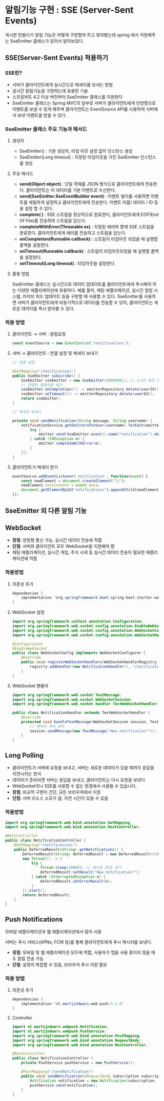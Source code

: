 # 알림기능 구현 : SSE (Server-Sent Events)

게시판 만들다가 알림 기능은 어떻게 구현할까 하고 찾아봤는데 spring 에서 지원해주는 SseEmitter 클래스가 있어서 알아보았다.  

## SSE(Server-Sent Events) 적용하기

### SSE란?

- 서버가 클라이언트에게 실시간으로 메세지를 보내는 방법
- 실시간 알림기능을 구현하는데 유용한 기술
- 스프링부트 4.2 이상 버전부터 SseEmitter 클래스를 지원한다
- SseEmitter 클래스는 Spring MVC의 일부로 서버가 클라이언트에게 단방향으로 이벤트를 보낼 수 있게 해주며 클라이언트는 EventSource API를 사용하여 서버에서 보낸 이벤트를 받을 수 있다.

### SseEmitter 클래스 주요 기능과 메서드

1. 생성자
    - SseEmitter() : 기본 생성자, 타임 아웃 설정 없이 인스턴스 생성
    - SseEmitter(Long timeout) : 지정된 타임아웃을 가진 SseEmitter 인스턴스를 생성
2. 주요 메서드
    - **send(Object object)** : 단일 객체를 JSON 형식으로 클라이언트에게 전송한다. 클라이언트는 이 데이터를 기본 이벤트로 수신한다.
    - **send(SseEmitter.SseEventBuilder event)** : 이벤트 빌더를 사용하면 이벤트를 세밀하게 설정하고 클라이언트에게 전송한다. 이벤트 이름/ 데이터 / ID 등을 설정 할 수 있다.
    - **complete( )** : SSE 스트림을 정상적으로 완료한다, 클라이언트에게 EOF(End Of File)를 전송하여 스트림을 닫는다.
    - **completeWithError(Throwable ex)** : 지정된 에러와 함께 SSE 스트림을 완료한다. 클라이언트에게 에러를 전송하고 스트림을 닫는다.
    - **onCompletion(Runnable callback)** : 스트림이 타임아웃 되었을 때 실행할 콜백을 설정한다.
    - **onTimeout(Runnable callback)** : 스트림이 타임아웃되었을 때 실행할 콜백을 설정한다.
    - **setTimeout(Long timeout)** : 타임아웃을 설정한다.
3. 활용 방법
    
    SseEmitter 클래스는 실시간으로 데이터 업데이트를 클라이언트에게 푸시해야 하는 다양한 애플리케이션에 유용하다. 예를 들어, 채팅 애플리케이션, 실시간 알림 시스템, 라이브 피드 업데이트 등을 구현할 때 사용할 수 있다.  SseEmitter를 사용하면 서버가 클라이언트에게 비동기적으로 데이터를 전송할 수 있어, 클라이언트는 새로운 데이터를 즉시 받아볼 수 있다.
    

### 적용 방법

1. 클라이언트 →  서버 : 알림요청
    
    ```jsx
    const eventSource = new EventSource('/notifications');
    ```
    
2. 서버 → 클라이언트 : 연결 설정 및 메세지 보내기
    
    ```java
    // 연결 설정
    
    @GetMapping("/notifications")
    public SseEmitter subscribe() {
        SseEmitter sseEmitter = new SseEmitter(3600000L); // 1시간 동안 연결 유지
        // 연결이 종료되면 제거
        sseEmitter.onCompletion(() -> emitterRepository.delete(userId));
        sseEmitter.onTimeout(() -> emitterRepository.delete(userId));
        return sseEmitter;
    }
    
    // 메세지 보내기
    
    private void sendNotification(String message, String username) {
        notificationService.getEmittersForUser(username).forEach(emitter -> {
            try {
                emitter.send(SseEmitter.event().name("notification").data(message));
            } catch (IOException e) {
                emitter.completeWithError(e);
            }
        });
    }
    
    ```
    
3. 클라이언트가 메세지 받기
    
    ```jsx
    eventSource.addEventListener('notification', function(event) {
        const newElement = document.createElement("li");
        newElement.textContent = event.data;
        document.getElementById("notifications").appendChild(newElement);
    });
    ```
    

## SseEmitter 외 다른 알림 기능

## WebSocket

- **장점**: 양방향 통신 가능, 실시간 데이터 전송에 적합
- **단점**: 서버와 클라이언트 모두 WebSocket을 지원해야 함
- 채팅 애플리케이션, 실시간 게임, 주식 시세 등 실시간 데이터 전송이 필요한 애플리케이션에 적합

### 적용방법

1. 의존성 추가
    
    ```java
    dependencies {
        implementation 'org.springframework.boot:spring-boot-starter-websocket'
    }
    ```
    
2. WebSocket 설정
    
    ```java
    import org.springframework.context.annotation.Configuration;
    import org.springframework.web.socket.config.annotation.EnableWebSocket;
    import org.springframework.web.socket.config.annotation.WebSocketConfigurer;
    import org.springframework.web.socket.config.annotation.WebSocketHandlerRegistry;
    
    @Configuration
    @EnableWebSocket
    public class WebSocketConfig implements WebSocketConfigurer {
        @Override
        public void registerWebSocketHandlers(WebSocketHandlerRegistry registry) {
            registry.addHandler(new NotificationHandler(), "/notifications").setAllowedOrigins("*");
        }
    }
    
    ```
    
3. WebSocket 핸들러
    
    ```java
    import org.springframework.web.socket.TextMessage;
    import org.springframework.web.socket.WebSocketSession;
    import org.springframework.web.socket.handler.TextWebSocketHandler;
    
    public class NotificationHandler extends TextWebSocketHandler {
        @Override
        protected void handleTextMessage(WebSocketSession session, TextMessage message) throws Exception {
            // 메시지 처리 로직
            session.sendMessage(new TextMessage("New notification!"));
        }
    }
    
    ```
    

## Long Polling

- 클라이언트가 서버에 요청을 보내고, 서버는 새로운 데이터가 있을 때까지 응답을 지연시키는 방식
- 데이터가 준비되면 서버는 응답을 보내고, 클라이언트는 다시 요청을 보낸다
- WebSocket이나 SSE를 사용할 수 없는 환경에서 사용될 수 있습니다.
- **장점**: 비교적 구현이 간단, 모든 브라우저에서 지원
- **단점**: 서버 리소스 소모가 큼, 지연 시간이 있을 수 있음

### 적용방법

```java
import org.springframework.web.bind.annotation.GetMapping;
import org.springframework.web.bind.annotation.RestController;

@RestController
public class NotificationController {
    @GetMapping("/notifications")
    public DeferredResult<String> getNotifications() {
        DeferredResult<String> deferredResult = new DeferredResult<>(30000L);
        new Thread(() -> {
            try {
                Thread.sleep(10000); // 예시로 10초 대기
                deferredResult.setResult("New notification!");
            } catch (InterruptedException e) {
                deferredResult.setErrorResult(e);
            }
        }).start();
        return deferredResult;
    }
}

```

## Push Notifications

모바일 애플리케이션과 웹 애플리케이션에서 많이 사용

서버는 푸시 서비스(APNs, FCM 등)를 통해 클라이언트에게 푸시 메시지를 보낸다.

- **장점**: 모바일 및 웹 애플리케이션 모두에 적합, 사용자가 앱을 사용 중이지 않을 때도 알림 전송 가능
- **단점**: 설정이 복잡할 수 있음, 브라우저 푸시 지원 필요

### 적용 방법

1. 의존성 추가
    
    ```java
    dependencies {
        implementation 'nl.martijndwars:web-push:5.1.0'
    }
    ```
    
2. Controller
    
    ```java
    import nl.martijndwars.webpush.Notification;
    import nl.martijndwars.webpush.PushService;
    import org.springframework.web.bind.annotation.PostMapping;
    import org.springframework.web.bind.annotation.RequestBody;
    import org.springframework.web.bind.annotation.RestController;
    
    @RestController
    public class NotificationController {
        private PushService pushService = new PushService();
    
        @PostMapping("/sendNotification")
        public void sendNotification(@RequestBody Subscription subscription) throws Exception {
            Notification notification = new Notification(subscription, "New notification!");
            pushService.send(notification);
        }
    }
    
    ```